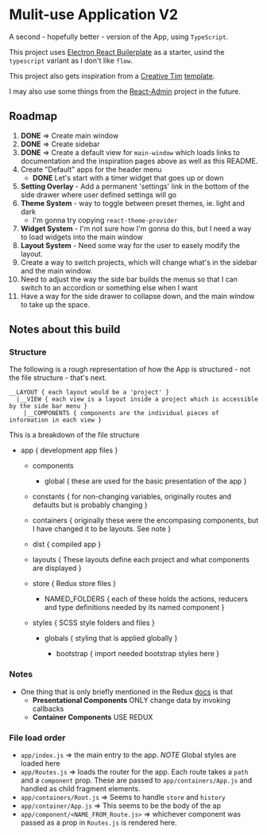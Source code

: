 # Mulit-use Application V2

A second - hopefully better - version of the App, using `TypeScript`.

This project uses [Electron React Builerplate](https://github.com/electron-react-boilerplate/electron-react-boilerplate) as a starter, usind the `typescript` variant as I don't like `flow`.

This project also gets inspiration from a [Creative Tim](https://www.creative-tim.com) [template](https://www.creative-tim.com/product/light-bootstrap-dashboard-react).

I may also use some things from the [React-Admin](https://github.com/marmelab/react-admin) project in the future.

## Roadmap

1. **DONE** => Create main window
2. **DONE** => Create sidebar
3. **DONE** => Create a default view for `main-window` which loads links to documentation and the inspiration pages above as well as this README.
4. Create "Default" apps for the header menu
   - **DONE** Let's start with a timer widget that goes up or down
5. **Setting Overlay** - Add a permanent 'settings' link in the bottom of the side drawer where user defined settings will go
6. **Theme System** - way to toggle between preset themes, ie. light and dark
   - I'm gonna try copying `react-theme-provider`
7. **Widget System** - I'm not sure how I'm gonna do this, but I need a way to load widgets into the main window
8. **Layout System** - Need some way for the user to easely modify the layout.
9. Create a way to switch projects, which will change what's in the sidebar and the main window.
10. Need to adjust the way the side bar builds the menus so that I can switch to an accordion or something else when I want
11. Have a way for the side drawer to collapse down, and the main window to take up the space.

## Notes about this build

### Structure

The following is a rough representation of how the App is structured - not the file structure - that's next.

```
__LAYOUT { each layout would be a 'project' }
  |__VIEW { each view is a layout inside a project which is accessible by the side bar menu }
    |__COMPONENTS { components are the individual pieces of information in each view }
```

This is a breakdown of the file structure

- app { development app files }

  - components
    - global { these are used for the basic presentation of the app }
  - constants { for non-changing variables, originally routes and defaults but is probably changing }
  - containers { originally these were the encompasing components, but I have changed it to be layouts. See note }
  - dist { compiled app }
  - layouts { These layouts define each project and what components are displayed }
  - store { Redux store files }
    - NAMED_FOLDERS { each of these holds the actions, reducers and type definitions needed by its named component }
  - styles { SCSS style folders and files }

    - globals { styling that is applied globally }

      - bootstrap { import needed bootstrap styles here }

### Notes

- One thing that is only briefly mentioned in the Redux [docs](https://redux.js.org/basics/usage-with-react) is that
  - **Presentational Components** ONLY change data by invoking callbacks
  - **Container Components** USE REDUX

### File load order

- `app/index.js` => the main entry to the app. _NOTE_ Global styles are loaded here
- `app/Routes.js` => loads the router for the app. Each route takes a `path` and a `component` prop. These are passed to `app/containers/App.js` and handled as child fragment elements.
- `app/containers/Root.js` => Seems to handle `store` and `history`
- `app/container/App.js` => This seems to be the body of the ap
- `app/component/<NAME_FROM_Route.js>` => whichever component was passed as a prop in `Routes.js` is rendered here.
